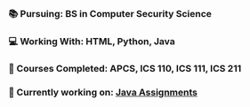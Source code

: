 ### 📚 Pursuing: BS in Computer Security Science
### 💻 Working With: HTML, Python, Java
### 📂 Courses Completed: APCS, ICS 110, ICS 111, ICS 211
### 📑 Currently working on: [Java Assignments](https://github.com/hnlcory/ICS211/tree/master/clparker/src/edu/ics211)




<!--
**hnlcory/hnlcory** is a ✨ _special_ ✨ repository because its `README.md` (this file) appears on your GitHub profile.
[![Spotify](https://novatorem.hnlcory.vercel.app/api/spotify)](https://open.spotify.com/user/USER_NAME) 
Here are some ideas to get you started:

- 🔭 I’m currently working on ...
- 🌱 I’m currently learning ...
- 👯 I’m looking to collaborate on ...
- 🤔 I’m looking for help with ...
- 💬 Ask me about ...
- 📫 How to reach me: ...
- 😄 Pronouns: ...
- ⚡ Fun fact: ...
-->
